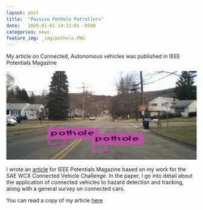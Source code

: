 ```yaml
---
layout: post
title:  "Passive Pothole Patrollers"
date:   2020-01-01 14:11:01 -0500
categories: news
feature_img: _img/pothole.PNG
---
```

My article on Connected, Autonomous vehicles was published in IEEE Potentials Magazine
<!-- excerpt-end -->

![Pothole](/_img/pothole.PNG)

I wrote an [article](https://ieeexplore.ieee.org/document/8943255) for IEEE Potentials Magazine based on my work for the SAE WCX Connected Vehicle Challenge. In the paper, I go into detail about the application of connected vehicles to hazard detection and tracking, along with a general survey on connected cars. 

You can read a copy of my article [here]( /_files/08943255.pdf)
